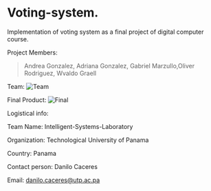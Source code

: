 # Voting-system.
Implementation of voting system as a final project of digital computer course.

Project Members:
>Andrea Gonzalez, Adriana Gonzalez, Gabriel Marzullo,Oliver Rodriguez, Wvaldo Graell

Team:
![Team](team.jpeg)

Final Product:
![Final](project.jpeg)

Logistical info:

Team Name: Intelligent-Systems-Laboratory

Organization: Technological University of Panama

Country: Panama

Contact person: Danilo Caceres

Email: danilo.caceres@utp.ac.pa
